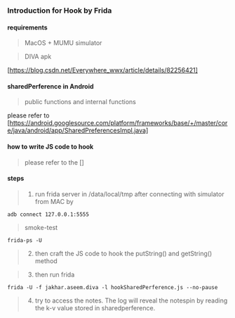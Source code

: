 ### Introduction for Hook by Frida ###

#### requirements ####

> MacOS + MUMU simulator 

> DIVA apk

[https://blog.csdn.net/Everywhere_wwx/article/details/82256421]

#### sharedPerference in Android ####

> public functions and internal functions

please refer to 
[https://android.googlesource.com/platform/frameworks/base/+/master/core/java/android/app/SharedPreferencesImpl.java]

#### how to write JS code to hook #####
> please refer to the 
[]

#### steps ####
> 1. run frida server in /data/local/tmp after connecting with simulator from MAC by 

```
adb connect 127.0.0.1:5555

```
> smoke-test 
```
frida-ps -U
```
> 2. then craft the JS code to hook the putString() and getString() method

> 3. then run frida
```
frida -U -f jakhar.aseem.diva -l hookSharedPerference.js --no-pause
```
> 4. try to access the notes. The log will reveal the notespin by reading the k-v value stored in sharedperference.

